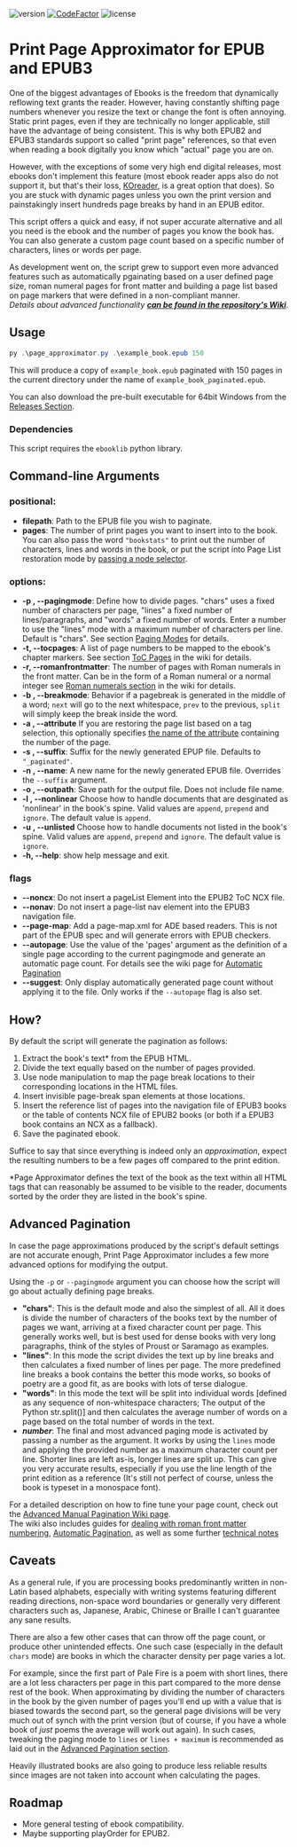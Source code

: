 ![version](https://img.shields.io/badge/version-1.1.9-blue)
[![CodeFactor](https://www.codefactor.io/repository/github/thertzlor/epub-print-page-approximator/badge/main)](https://www.codefactor.io/repository/github/thertzlor/epub-print-page-approximator/overview/main)
![license](https://img.shields.io/github/license/Thertzlor/epub-print-page-approximator)
# Print Page Approximator for EPUB and EPUB3
One of the biggest advantages of Ebooks is the freedom that dynamically reflowing text grants the reader.
However, having constantly shifting page numbers whenever you resize the text or change the font is often annoying. Static print pages, even if they are technically no longer applicable, still have the advantage of being consistent.
This is why both EPUB2 and EPUB3 standards support so called "print page" references, so that even when reading a book digitally you know which "actual" page you are on.

However, with the exceptions of some very high end digital releases, most ebooks don't implement this feature (most ebook reader apps also do not support it, but that's their loss, [KOreader](https://github.com/koreader/koreader), is a great option that does). So you are stuck with dynamic pages unless you own the print version and painstakingly insert hundreds page breaks by hand in an EPUB editor.

This script offers a quick and easy, if not super accurate alternative and all you need is the ebook and the number of pages you know the book has.  
You can also generate a custom page count based on a specific number of characters, lines or words per page.

As development went on, the script grew to support even more advanced features such as automatically pgainating based on a user defined page size, roman numeral pages for front matter and building a page list based on page markers that were defined in a non-compliant manner.  
*Details about advanced functionality **[can be found in the repository's Wiki](https://github.com/Thertzlor/epub-print-page-approximator/wiki)***.

## Usage
```powershell
py .\page_approximator.py .\example_book.epub 150
```
This will produce a copy of `example_book.epub` paginated with 150 pages in the current directory under the name of `example_book_paginated.epub`.

You can also download the pre-built executable for 64bit Windows from the [Releases Section](https://github.com/Thertzlor/epub-print-page-approximator/releases).

### Dependencies
This script requires the `ebooklib` python library.

## Command-line Arguments
### positional:
* **filepath**: Path to the EPUB file you wish to paginate.
* **pages**: The number of print pages you want to insert into to the book. You can also pass the word `"bookstats"` to print out the number of characters, lines and words in the book, or put the script into Page List restoration mode by [passing a node selector](https://github.com/Thertzlor/epub-print-page-approximator/wiki/Page-Lists-from-Existing-Tags#selectors).
### options:
* **-p , --pagingmode**: Define how to divide pages. "chars" uses a fixed number of characters per page, "lines" a fixed number of lines/paragraphs, and "words" a fixed number of words. Enter a number to use the "lines" mode with a maximum number of characters per line. Default is "chars". See section [Paging Modes](#paging-modes) for details.
* **-t, --tocpages**: A list of page numbers to be mapped to the ebook's chapter markers. See section [ToC Pages](https://github.com/Thertzlor/epub-print-page-approximator/wiki/Advanced-Manual-Pagination#toc-pages) in the wiki for details.
* **-r, --romanfrontmatter**: The number of pages with Roman numerals in the front matter. Can be in the form of a Roman numeral or a normal integer see [Roman numerals section](https://github.com/Thertzlor/epub-print-page-approximator/wiki/Advanced-Manual-Pagination#front-matter-with-roman-numbering) in the wiki for details.
* **-b , --breakmode**: Behavior if a pagebreak is generated in the middle of a word; `next` will go to the next whitespace, `prev` to the previous, `split` will simply keep the break inside the word.
* **-a , --attribute** If you are restoring the page list based on a tag selection, this optionally specifies [the name of the attribute](https://github.com/Thertzlor/epub-print-page-approximator/wiki/Page-Lists-from-Existing-Tags#fetching-values-from-other-attributes) containing the number of the page.
* **-s , --suffix**: Suffix for the newly generated EPUP file. Defaults to `"_paginated"`.
* **-n , --name**: A new name for the newly generated EPUB file. Overrides the `--suffix` argument.
* **-o , --outpath**: Save path for the output file. Does not include file name.
* **-l , --nonlinear** Choose how to handle documents that are desginated as 'nonlinear' in the book's spine. Valid values are `append`, `prepend` and `ignore`. The default value is `append`.
* **-u , --unlisted** Choose how to handle documents not listed in the book's spine. Valid values are `append`, `prepend` and `ignore`. The default value is `ignore`.
* **-h, --help**: show help message and exit.
### flags
* **--noncx**: Do not insert a pageList Element into the EPUB2 ToC NCX file.
* **--nonav**: Do not insert a page-list nav element into the EPUB3 navigation file.
* **--page-map**: Add a page-map.xml for ADE based readers. This is not part of the EPUB spec and will generate errors with EPUB checkers.
* **--autopage**: Use the value of the 'pages' argument as the definition of a single page according to the current pagingmode and generate an automatic page count. For details see the wiki page for [Automatic Pagination](https://github.com/Thertzlor/epub-print-page-approximator/wiki/Automatic-Pagination)
* **--suggest**: Only display automatically generated page count without applying it to the file. Only works if the `--autopage` flag is also set.

## How?
By default the script will generate the pagination as follows:
1. Extract the book's text* from the EPUB HTML.
2. Divide the text equally based on the number of pages provided.
3. Use node manipulation to map the page break locations to their corresponding locations in the HTML files.
4. Insert invisible page-break span elements at those locations.
5. Insert the reference list of pages into the navigation file of EPUB3 books or the table of contents NCX file of EPUB2 books (or both if a EPUB3 book contains an NCX as a fallback).
6. Save the paginated ebook.

Suffice to say that since everything is indeed only an *approximation*, expect the resulting numbers to be a few pages off compared to the print edition.  

*Page Approximator defines the text of the book as the text within all HTML tags that can reasonably be assumed to be visible to the reader, documents sorted by the order they are listed in the book's spine.

## Advanced Pagination
In case the page approximations produced by the script's default settings are not accurate enough, Print Page Approximator includes a few more advanced options for modifying the output.

Using the `-p` or `--pagingmode` argument you can choose how the script will go about actually defining page breaks.

* **"chars"**: This is the default mode and also the simplest of all. All it does is divide the number of characters of the books text by the number of pages we want, arriving at a fixed character count per page. This generally works well, but is best used for dense books with very long paragraphs, think of the styles of Proust or Saramago as examples.
* **"lines"**: In this mode the script divides the text up by line breaks and then calculates a fixed number of lines per page. The more predefined line breaks a book contains the better this mode works, so books of poetry are a good fit, as are books with lots of terse dialogue.
* **"words"**: In this mode the text will be split into individual words [defined as any sequence of non-whitespace characters; The output of the Python str.split()] and then calculates the average number of words on a page based on the total number of words in the text.
* ***number***: The final and most advanced paging mode is activated by passing a number as the argument. It works by using the `lines` mode and applying the provided number as a maximum character count per line. Shorter lines are left as-is, longer lines are split up. This can give you very accurate results, especially if you use the line length of the print edition as a reference (It's still not perfect of course, unless the book is typeset in a monospace font).

For a detailed description on how to fine tune your page count, check out the [Advanced Manual Pagination Wiki page](https://github.com/Thertzlor/epub-print-page-approximator/wiki/Advanced-Manual-Pagination).  
The wiki also includes guides for [dealing with roman front matter numbering](https://github.com/Thertzlor/epub-print-page-approximator/wiki/Advanced-Manual-Pagination#front-matter-with-roman-numbering), [Automatic Pagination](https://github.com/Thertzlor/epub-print-page-approximator/wiki/Automatic-Pagination), as well as some further [technical notes](https://github.com/Thertzlor/epub-print-page-approximator/wiki/Technical-Notes)

## Caveats
As a general rule, if you are processing books predominantly written in non-Latin based alphabets, especially with writing systems featuring different reading directions, non-space word boundaries or generally very different characters such as, Japanese, Arabic, Chinese or Braille I can't guarantee any sane results.

There are also a few other cases that can throw off the page count, or produce other unintended effects.
One such case (especially in the default `chars` mode) are books in which the character density per page varies a lot.

For example, since the first part of Pale Fire is a poem with short lines, there are a lot less characters per page in this part compared to the more dense rest of the book. When approximating by dividing the number of characters in the book by the given number of pages you'll end up with a value that is biased towards the second part, so the general page divisions will be very much out of synch with the print version (but of course, if you have a whole book of *just* poems the average will work out again). In such cases, tweaking the paging mode to `lines` or `lines + maximum` is recommended as laid out in the [Advanced Pagination section](#advanced-pagination).

Heavily illustrated books are also going to produce less reliable results since images are not taken into account when calculating the pages.

## Roadmap
* More general testing of ebook compatibility.
* Maybe supporting playOrder for EPUB2.
